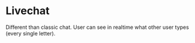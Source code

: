 Livechat
===

Different than classic chat. User can see in realtime what other user types (every single letter).